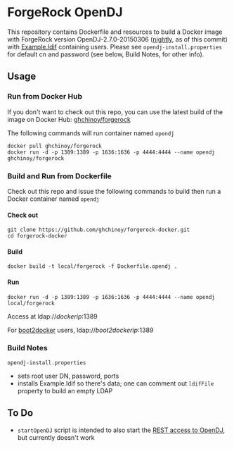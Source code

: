 # ForgeRock OpenDJ

This repository contains Dockerfile and resources to build a Docker image with ForgeRock version OpenDJ-2.7.0-20150306 ([nightly](https://forgerock.org/downloads/opendj-builds/), as of this commit) with [Example.ldif](opendj.forgerock.org/Example.ldif) containing users.
Please see `opendj-install.properties` for default cn and password (see below, Build Notes, for other info).

## Usage

### Run from Docker Hub

If you don't want to check out this repo, you can use the latest build of the image on Docker Hub: [ghchinoy/forgerock](https://registry.hub.docker.com/u/ghchinoy/forgerock/)

The following commands will run container named `opendj`

    docker pull ghchinoy/forgerock
    docker run -d -p 1389:1389 -p 1636:1636 -p 4444:4444 --name opendj ghchinoy/forgerock


### Build and Run from Dockerfile

Check out this repo and issue the following commands to build then run a Docker container named `opendj`

#### Check out

    git clone https://github.com/ghchinoy/forgerock-docker.git
    cd forgerock-docker

#### Build

	docker build -t local/forgerock -f Dockerfile.opendj .

#### Run

	docker run -d -p 1389:1389 -p 1636:1636 -p 4444:4444 --name opendj local/forgerock

Access at ldap://_dockerip_:1389

For [boot2docker](https://docs.docker.com/installation/mac/) users, ldap://_boot2dockerip_:1389


### Build Notes

 `opendj-install.properties`
* sets root user DN, password, ports
* installs Example.ldif so there's data; one can comment out `ldifFile` property to build an empty LDAP



## To Do

* `startOpenDJ` script is intended to also start the [REST access to OpenDJ](http://docs.forgerock.org/en/opendj/2.6.0/admin-guide/index.html#setup-rest2ldap-connection-handler), but currently doesn't work
